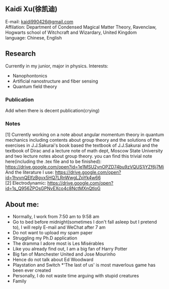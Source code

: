 ## Kaidi Xu(徐凯迪)
E-mail: kaidi990426@gmail.com  
Affilation: Department of Condensed Magical Matter Theory, Ravenclaw, Hogwarts school of Witchcraft and Wizardary, United Kingdom  
language: Chinese, English
## Research
Currently in my junior, major in physics.
Interests: 
* Nanophontonics
* Artificial nanostructure and fiber sensing
* Quantum field theory
### Publication

Add when there is decent publication(crying)

### Notes
[1] Currently working on a note about angular momentum theory in quantum mechanics including contents about group theory and the solutions of the exercises in J.J.Sakurai's book based the textbook of J.J.Sakurai and the textbook of Dirac and a lecture note of math dept, Moscow State University and two lecture notes about group theory.
you can find this trivial note here(including the .tex file and to be finished):  https://drive.google.com/open?id=1e1MSU2ynOPZD74bu9zVQUS1jYZf6j7Mi  
And the literature I use:  https://drive.google.com/open?id=1hvvnQElfzBgvx5HQ7LRnWwgLZpYk4w66  
[2] Electrodynamic:  https://drive.google.com/open?id=1s_Q956ZPOsGPNvEXco4c8NctMXnQtloG

## About me: 
* Normally, I work from 7:50 am to 9:58 am  
* Go to bed before midnight(sometimes I don't fall asleep but I pretend to), I will reply E-mail and WeChat after 7 am
* Do not want to upload my spam paper
* Struggling my Ph.D application
* The dramma I adore most is Les Misérables
* Like you already find out, I am a big fan of Harry Potter
* Big fan of Manchester United and Jose Mourinho
* Hence do not talk about Ed Woodward
* Playstation and Switch
*'The last of us' is most maverlous game has been ever created 
* Personally, I do not waste time arguing with stupid creatures
* Family
